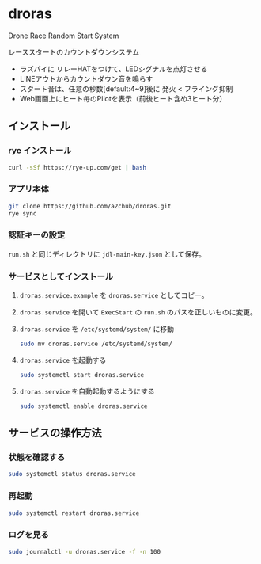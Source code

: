 # droras

Drone Race Random Start System

レーススタートのカウントダウンシステム

- ラズパイに リレーHATをつけて、LEDシグナルを点灯させる
- LINEアウトからカウントダウン音を鳴らす
- スタート音は、任意の秒数[default:4~9]後に 発火 < フライング抑制
- Web画面上にヒート毎のPilotを表示（前後ヒート含め3ヒート分）

## インストール

### [rye](https://rye-up.com/guide/installation/) インストール

```sh
curl -sSf https://rye-up.com/get | bash
```

### アプリ本体

```sh
git clone https://github.com/a2chub/droras.git
rye sync
```

### 認証キーの設定

`run.sh` と同じディレクトリに `jdl-main-key.json` として保存。

### サービスとしてインストール

1. `droras.service.example` を `droras.service` としてコピー。
2. `droras.service` を開いて `ExecStart` の `run.sh` のパスを正しいものに変更。
3. `droras.service` を `/etc/systemd/system/` に移動

    ```sh
    sudo mv droras.service /etc/systemd/system/
    ```

4. `droras.service` を起動する

    ```sh
    sudo systemctl start droras.service
    ```

5. `droras.service`  を自動起動するようにする

    ```sh
    sudo systemctl enable droras.service
    ```

## サービスの操作方法

### 状態を確認する

```sh
sudo systemctl status droras.service
```

### 再起動

```sh
sudo systemctl restart droras.service
```

### ログを見る

```sh
sudo journalctl -u droras.service -f -n 100
```
